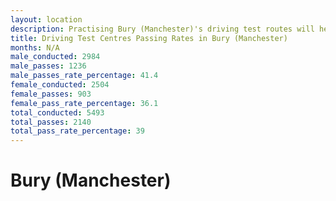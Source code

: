 ```yaml
---
layout: location
description: Practising Bury (Manchester)'s driving test routes will help you become more confident in your gear-changing abilities.
title: Driving Test Centres Passing Rates in Bury (Manchester)
months: N/A
male_conducted: 2984
male_passes: 1236
male_passes_rate_percentage: 41.4
female_conducted: 2504
female_passes: 903
female_pass_rate_percentage: 36.1
total_conducted: 5493
total_passes: 2140
total_pass_rate_percentage: 39
---
```


# Bury (Manchester)
